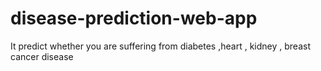 # disease-prediction-web-app
It predict whether you are suffering from diabetes ,heart , kidney , breast cancer disease
